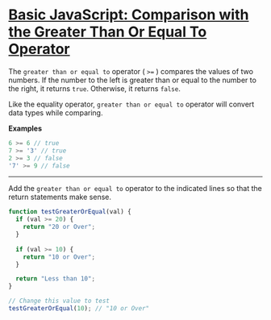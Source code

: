 # [Basic JavaScript: Comparison with the Greater Than Or Equal To Operator](https://learn.freecodecamp.org/javascript-algorithms-and-data-structures/basic-javascript/comparison-with-the-greater-than-or-equal-to-operator)

The `greater than or equal to` operator ( `>=` ) compares the values of two numbers. If the number to the left is greater than or equal to the number to the right, it returns `true`. Otherwise, it returns `false`.

Like the equality operator, `greater than or equal to` operator will convert data types while comparing.

**Examples**

```js
6 >= 6 // true
7 >= '3' // true
2 >= 3 // false
'7' >= 9 // false
```

---

Add the `greater than or equal to` operator to the indicated lines so that the return statements make sense.

```js
function testGreaterOrEqual(val) {
  if (val >= 20) {
    return "20 or Over";
  }
  
  if (val >= 10) {
    return "10 or Over";
  }

  return "Less than 10";
}

// Change this value to test
testGreaterOrEqual(10); // "10 or Over"
```